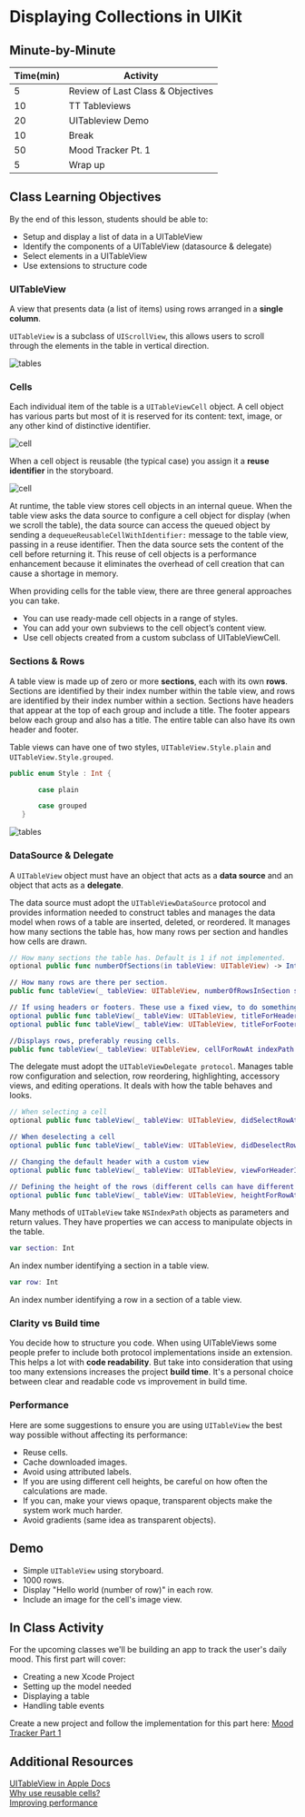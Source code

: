 # Displaying Collections in UIKit

## Minute-by-Minute
| **Time(min)** | **Activity**                            |
| ------------- | ----------------------------------------|
| 5             | Review of Last Class & Objectives       |
| 10            | TT Tableviews                           |
| 20            | UITableview Demo                        |
| 10            | Break                                   |
| 50            | Mood Tracker Pt. 1                      |
| 5             | Wrap up                                 |

## Class Learning Objectives
By the end of this lesson, students should be able to:

- Setup and display a list of data in a UITableView
- Identify the components of a UITableView (datasource & delegate)
- Select elements in a UITableView
- Use extensions to structure code

### UITableView

A view that presents data (a list of items) using rows arranged in a **single column**.

`UITableView` is a subclass of `UIScrollView`, this allows users to scroll through the elements in the table in vertical direction.

![tables](assets/tables.gif)

### Cells

Each individual item of the table is a `UITableViewCell` object. A cell object has various parts but most of it is reserved for its content: text, image, or any other kind of distinctive identifier.

![cell](assets/cell.jpg)

When a cell object is reusable (the typical case) you assign it a **reuse identifier** in the storyboard.

![cell](assets/identifier.png)

At runtime, the table view stores cell objects in an internal queue. When the table view asks the data source to configure a cell object for display (when we scroll the table), the data source can access the queued object by sending a `dequeueReusableCellWithIdentifier:` message to the table view, passing in a reuse identifier. Then the data source sets the content of the cell before returning it. This reuse of cell objects is a performance enhancement because it eliminates the overhead of cell creation that can cause a shortage in memory.

When providing cells for the table view, there are three general approaches you can take.

- You can use ready-made cell objects in a range of styles.
- You can add your own subviews to the cell object’s content view.
- Use cell objects created from a custom subclass of UITableViewCell.

### Sections & Rows

A table view is made up of zero or more **sections**, each with its own **rows**. Sections are identified by their index number within the table view, and rows are identified by their index number within a section. Sections have headers that appear at the top of each group and include a title. The footer appears below each group and also has a title. The entire table can also have its own header and footer.

Table views can have one of two styles, `UITableView.Style.plain` and `UITableView.Style.grouped`.

```swift
public enum Style : Int {

       case plain

       case grouped
   }
```

![tables](assets/tables.jpg)

### DataSource & Delegate

A `UITableView` object must have an object that acts as a **data source** and an object that acts as a **delegate**.  

The data source must adopt the `UITableViewDataSource` protocol and provides information needed to construct tables and manages the data model when rows of a table are inserted, deleted, or reordered. It manages how many sections the table has, how many rows per section and handles how cells are drawn.

```swift
// How many sections the table has. Default is 1 if not implemented.
optional public func numberOfSections(in tableView: UITableView) -> Int

// How many rows are there per section.
public func tableView(_ tableView: UITableView, numberOfRowsInSection section: Int) -> Int

// If using headers or footers. These use a fixed view, to do something different you need a custom view.
optional public func tableView(_ tableView: UITableView, titleForHeaderInSection section: Int) -> String?
optional public func tableView(_ tableView: UITableView, titleForFooterInSection section: Int) -> String?

//Displays rows, preferably reusing cells.
public func tableView(_ tableView: UITableView, cellForRowAt indexPath: IndexPath) -> UITableViewCell
```

The delegate must adopt the `UITableViewDelegate protocol`. Manages table row configuration and selection, row reordering, highlighting, accessory views, and editing operations. It deals with how the table behaves and looks.

```swift
// When selecting a cell
optional public func tableView(_ tableView: UITableView, didSelectRowAt indexPath: IndexPath)

// When deselecting a cell
optional public func tableView(_ tableView: UITableView, didDeselectRowAt indexPath: IndexPath)

// Changing the default header with a custom view
optional public func tableView(_ tableView: UITableView, viewForHeaderInSection section: Int) -> UIView?

// Defining the height of the rows (different cells can have different heights)
optional public func tableView(_ tableView: UITableView, heightForRowAt indexPath: IndexPath) -> CGFloat
```
Many methods of `UITableView` take `NSIndexPath` objects as parameters and return values. They have properties we can access to manipulate objects in the table.

```swift
var section: Int
```
An index number identifying a section in a table view.
```swift
var row: Int
```
An index number identifying a row in a section of a table view.

### Clarity vs Build time

You decide how to structure you code. When using UITableViews some people prefer to include both protocol implementations inside an extension. This helps a lot with **code readability**. But take into consideration that using too many extensions increases the project **build time**. It's a personal choice between clear and readable code vs improvement in build time.

### Performance

Here are some suggestions to ensure you are using `UITableView` the best way possible without affecting its performance:

- Reuse cells.
- Cache downloaded images.
- Avoid using attributed labels.
- If you are using different cell heights, be careful on how often the calculations are made.
- If you can, make your views opaque, transparent objects make the system work much harder.
- Avoid gradients (same idea as transparent objects).

## Demo

- Simple `UITableView` using storyboard.
- 1000 rows.
- Display "Hello world \(number of row)" in each row.
- Include an image for the cell's image view.

## In Class Activity

For the upcoming classes we'll be building an app to track the user's daily mood. This first part will cover:

- Creating a new Xcode Project
- Setting up the model needed
- Displaying a table
- Handling table events

Create a new project and follow the implementation for this part here: [Mood Tracker Part 1](https://github.com/Product-College-Labs/mood-tracker/blob/master/content/5.1-content.md)

## Additional Resources

[UITableView in Apple Docs](https://developer.apple.com/documentation/uikit/uitableview)<br>
[Why use reusable cells?](https://medium.com/ios-seminar/why-we-use-dequeuereusablecellwithidentifier-ce7fd97cde8e)<br>
[Improving performance](https://medium.com/capital-one-tech/smooth-scrolling-in-uitableview-and-uicollectionview-a012045d77f)
